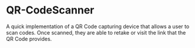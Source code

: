 # QR-CodeScanner

A quick implementation of a QR Code capturing device that allows a user to scan codes. Once scanned, they are able to retake or visit the link that the QR Code provides.
